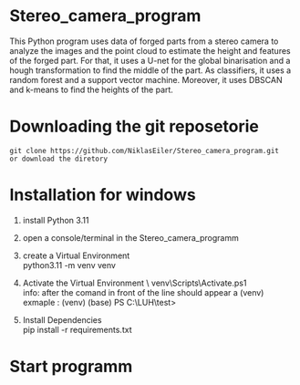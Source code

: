 # Stereo_camera_program
This Python program uses data of forged parts from a stereo camera to analyze the images and the point cloud to estimate the height and features of the forged part. For that, it uses a U-net for the global binarisation and a hough transformation to find the middle of the part. As classifiers, it uses a random forest and a support vector machine. Moreover, it uses DBSCAN and k-means to find the heights of the part.

# Downloading the git reposetorie
	git clone https://github.com/NiklasEiler/Stereo_camera_program.git
	or download the diretory

# Installation for windows 

1. install Python 3.11

3. open a console/terminal in the Stereo_camera_programm

2. create a Virtual Environment \
	python3.11 -m venv venv

3. Activate the Virtual Environment \ 
	venv\Scripts\Activate.ps1 \
info: after the comand in front of the line should appear a (venv) \
exmaple : (venv) (base) PS C:\LUH\test>

4. Install Dependencies \
	pip install -r requirements.txt

# Start programm
	
